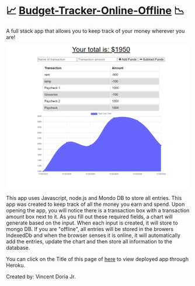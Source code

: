 # 📈 [Budget-Tracker-Online-Offline](https://still-harbor-43545.herokuapp.com/) 📉
A full stack app that allows you to keep track of your money wherever you are! 

<img src="public/images/main.png" width="500px"><br> 

This app uses Javascript, node.js and Mondo DB to store all entries.  This app was created to keep track of all the money you earn and spend.  Upon opening the app, you will notice there is a transaction box with a transaction amount box next to it.  As you fill out these required fields, a chart will generate based on the input.  When each input is created, it will store to mongo DB.  If you are "offline", all entries will be stored in the browers IndexedDb and when the browser senses it is online, it will automatically add the entries, update the chart and then store all information to the database.

You can click on the Title of this page of [here](https://still-harbor-43545.herokuapp.com/) to view deployed app through Heroku.

Created by: Vincent Doria Jr.

